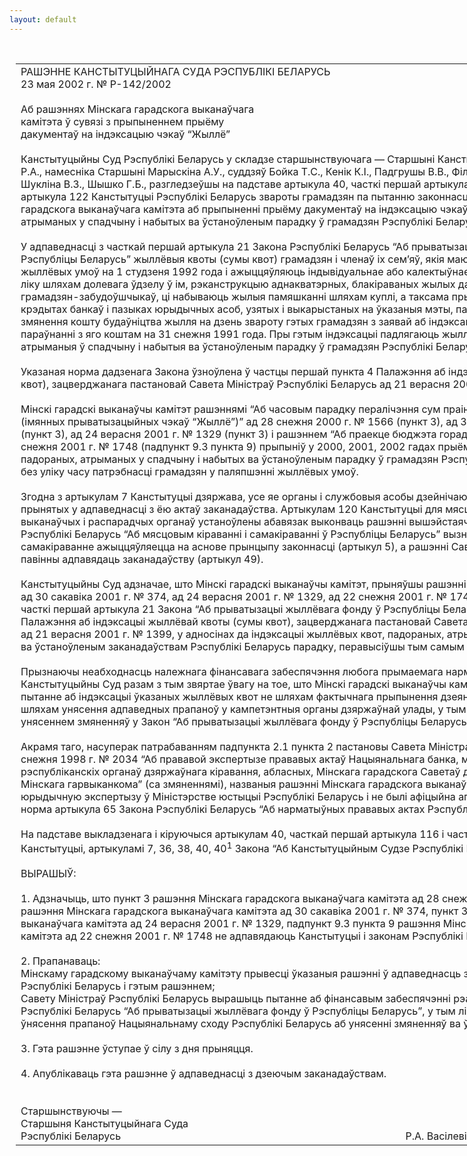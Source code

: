 ```yaml
---
layout: default
---
```


<div style="margin: 0px auto; width: 1000px;">

<div id="flag">

 

</div>

<div id="fixedWidth">

<div id="body">

<div id="columnSpanned">

<div id="content" style="margin: 10px">

<table>
<colgroup>
<col style="width: 100%" />
</colgroup>
<tbody>
<tr class="odd">
<td><div data-align="center" style="text-transform: uppercase;">
Рашэнне Канстытуцыйнага Суда Рэспублікі Беларусь
</div>
<div data-align="center">
23 мая 2002 г. № Р-142/2002
</div>
<div data-align="left" style="width: 400px; margin-top: 20px; margin-bottom: 20px;">
Аб рашэннях Мінскага гарадскога выканаўчага камітэта ў сувязі з прыпыненнем прыёму дакументаў на індэксацыю чэкаў “Жыллё”
</div>
<div data-align="justify">
Канстытуцыйны Суд Рэспублікі Беларусь у складзе старшынствуючага — Старшыні Канстытуцыйнага Суда Васілевіча Р.А., намесніка Старшыні Марыскіна А.У., суддзяў Бойка Т.С., Кенік К.I., Падгрушы В.В., Філіпчык Р.I., Цікавенкі А.Г., Шукліна В.З., Шышко Г.Б., разгледзеўшы на падставе артыкула 40, часткі першай артыкула 116 і часткі чацвёртай артыкула 122 Канстытуцыі Рэспублікі Беларусь звароты грамадзян па пытанню законнасці рашэнняў Мінскага гарадскога выканаўчага камітэта аб прыпыненні прыёму дакументаў на індэксацыю чэкаў “Жыллё”, падораных, атрыманых у спадчыну і набытых ва ўстаноўленым парадку ў грамадзян Рэспублікі Беларусь, устанавіў наступнае.
</div>
<div data-align="justify">
 
</div>
<div data-align="justify">
У адпаведнасці з часткай першай артыкула 21 Закона Рэспублікі Беларусь “Аб прыватызацыі жыллёвага фонду ў Рэспубліцы Беларусь” жыллёвыя квоты (сумы квот) грамадзян і членаў іх сем’яў, якія маюць патрэбу ў паляпшэнні жыллёвых умоў на 1 студзеня 1992 года і ажыццяўляюць індывідуальнае або калектыўнае жыллёвае будаўніцтва, у тым ліку шляхам долевага ўдзелу ў ім, рэканструкцыю аднакватэрных, блакіраваных жылых дамоў, ці ўступілі ў арганізацыю грамадзян-забудоўшчыкаў, ці набываюць жылыя памяшканні шляхам куплі, а таксама пры пагашэнні запазычанасці па крэдытах банкаў і пазыках юрыдычных асоб, узятых і выкарыстаных на ўказаныя мэты, падлягаюць індэксацыі з улікам змянення кошту будаўніцтва жылля на дзень звароту гэтых грамадзян з заявай аб індэксацыі жыллёвай квоты ў параўнанні з яго коштам на 31 снежня 1991 года. Пры гэтым індэксацыі падлягаюць жыллёвыя квоты, падораныя, атрыманыя ў спадчыну і набытыя ва ўстаноўленым парадку ў грамадзян Рэспублікі Беларусь.
</div>
<div data-align="justify">
 
</div>
<div data-align="justify">
Указаная норма дадзенага Закона ўзноўлена ў частцы першай пункта 4 Палажэння аб індэксацыі жыллёвай квоты (сумы квот), зацверджанага пастановай Савета Міністраў Рэспублікі Беларусь ад 21 верасня 2001 г. № 1399.
</div>
<div data-align="justify">
 
</div>
<div data-align="justify">
Мінскі гарадскі выканаўчы камітэт рашэннямі “Аб часовым парадку пералічэння сум праіндэксіраваных жыллёвых квот (імянных прыватызацыйных чэкаў “Жыллё”)” ад 28 снежня 2000 г. № 1566 (пункт 3), ад 30 сакавіка 2001 г. № 374 (пункт 3), ад 24 верасня 2001 г. № 1329 (пункт 3) і рашэннем “Аб праекце бюджэта горада Мінска на 2002 год” ад 22 снежня 2001 г. № 1748 (падпункт 9.3 пункта 9) прыпыніў у 2000, 2001, 2002 гадах прыём дакументаў на індэксацыю падораных, атрыманых у спадчыну і набытых ва ўстаноўленым парадку ў грамадзян Рэспублікі Беларусь чэкаў “Жыллё” без уліку часу патрэбнасці грамадзян у паляпшэнні жыллёвых умоў.
</div>
<div data-align="justify">
 
</div>
<div data-align="justify">
Згодна з артыкулам 7 Канстытуцыі дзяржава, усе яе органы і службовыя асобы дзейнічаюць у межах Канстытуцыі і прынятых у адпаведнасці з ёю актаў заканадаўства. Артыкулам 120 Канстытуцыі для мясцовых Саветаў дэпутатаў, выканаўчых і распарадчых органаў устаноўлены абавязак выконваць рашэнні вышэйстаячых дзяржаўных органаў. Закон Рэспублікі Беларусь “Аб мясцовым кіраванні і самакіраванні ў Рэспубліцы Беларусь” вызначае, што мясцовае кіраванне і самакіраванне ажыццяўляецца на аснове прынцыпу законнасці (артыкул 5), а рашэнні Саветаў і выканаўчых камітэтаў павінны адпавядаць заканадаўству (артыкул 49).
</div>
<div data-align="justify">
 
</div>
<div data-align="justify">
Канстытуцыйны Суд адзначае, што Мінскі гарадскі выканаўчы камітэт, прыняўшы рашэнні ад 28 снежня 2000 г. № 1566, ад 30 сакавіка 2001 г. № 374, ад 24 верасня 2001 г. № 1329, ад 22 снежня 2001 г. № 1748, фактычна прыпыніў дзеянне часткі першай артыкула 21 Закона “Аб прыватызацыі жыллёвага фонду ў Рэспубліцы Беларусь” і часткі першай пункта 4 Палажэння аб індэксацыі жыллёвай квоты (сумы квот), зацверджанага пастановай Савета Міністраў Рэспублікі Беларусь ад 21 верасня 2001 г. № 1399, у адносінах да індэксацыі жыллёвых квот, падораных, атрыманых у спадчыну і набытых ва ўстаноўленым заканадаўствам Рэспублікі Беларусь парадку, перавысіўшы тым самым свае паўнамоцтвы.
</div>
<div data-align="justify">
 
</div>
<div data-align="justify">
Прызнаючы неабходнасць належнага фінансавага забеспячэння любога прымаемага нарматыўнага акта, Канстытуцыйны Суд разам з тым звяртае ўвагу на тое, што Мінскі гарадскі выканаўчы камітэт павінен быў вырашыць пытанне аб індэксацыі ўказаных жыллёвых квот не шляхам фактычнага прыпынення дзеяння актаў заканадаўства, а шляхам унясення адпаведных прапаноў у кампетэнтныя органы дзяржаўнай улады, у тым ліку і прапаноў, звязаных з унясеннем змяненняў у Закон “Аб прыватызацыі жыллёвага фонду ў Рэспубліцы Беларусь”.
</div>
<div data-align="justify">
 
</div>
<div data-align="justify">
Акрамя таго, насуперак патрабаванням падпункта 2.1 пункта 2 пастановы Савета Міністраў Рэспублікі Беларусь ад 31 снежня 1998 г. № 2034 “Аб прававой экспертызе прававых актаў Нацыянальнага банка, міністэрстваў і іншых рэспубліканскіх органаў дзяржаўнага кіравання, абласных, Мінскага гарадскога Саветаў дэпутатаў, аблвыканкомаў і Мінскага гарвыканкома” (са змяненнямі), названыя рашэнні Мінскага гарадскога выканаўчага камітэта не прайшлі юрыдычную экспертызу ў Міністэрстве юстыцыі Рэспублікі Беларусь і не былі афіцыйна апублікаваны, як таго патрабуе норма артыкула 65 Закона Рэспублікі Беларусь “Аб нарматыўных прававых актах Рэспублікі Беларусь”.
</div>
<div data-align="justify">
 
</div>
<div data-align="justify">
На падставе выкладзенага і кіруючыся артыкулам 40, часткай першай артыкула 116 і часткай чацвёртай артыкула 122 Канстытуцыі, артыкуламі 7, 36, 38, 40, 40<sup>1</sup> Закона “Аб Канстытуцыйным Судзе Рэспублікі Беларусь”, Канстытуцыйны Суд
</div>
<div data-align="justify">
 
</div>
<div data-align="center">
ВЫРАШЫЎ:
</div>
<div>
 
</div>
<div data-align="justify">
1. Адзначыць, што пункт 3 рашэння Мінскага гарадскога выканаўчага камітэта ад 28 снежня 2000 г. № 1566, пункт 3 рашэння Мінскага гарадскога выканаўчага камітэта ад 30 сакавіка 2001 г. № 374, пункт 3 рашэння Мінскага гарадскога выканаўчага камітэта ад 24 верасня 2001 г. № 1329, падпункт 9.3 пункта 9 рашэння Мінскага гарадскога выканаўчага камітэта ад 22 снежня 2001 г. № 1748 не адпавядаюць Канстытуцыі і законам Рэспублікі Беларусь.
</div>
<div data-align="justify">
 
</div>
<div data-align="justify">
2. Прапанаваць:
</div>
<div data-align="justify">
Мінскаму гарадскому выканаўчаму камітэту прывесці ўказаныя рашэнні ў адпаведнасць з Канстытуцыяй, законамі Рэспублікі Беларусь і гэтым рашэннем;
</div>
<div data-align="justify">
Савету Міністраў Рэспублікі Беларусь вырашыць пытанне аб фінансавым забеспячэнні рэалізацыі норм Закона Рэспублікі Беларусь “Аб прыватызацыі жыллёвага фонду ў Рэспубліцы Беларусь”, у тым ліку і шляхам магчымага ўнясення прапаноў Нацыянальнаму сходу Рэспублікі Беларусь аб унясенні змяненняў ва ўказаны Закон.
</div>
<div data-align="justify">
 
</div>
<div data-align="justify">
3. Гэта рашэнне ўступае ў сілу з дня прыняцця.
</div>
<div data-align="justify">
 
</div>
<div data-align="justify">
4. Апублікаваць гэта рашэнне ў адпаведнасці з дзеючым заканадаўствам.
</div>
<div data-align="justify">
 
</div>
<div>
 
</div>
<div>
Старшынствуючы —
</div>
<div>
Старшыня Канстытуцыйнага Суда
</div>
<div>
Рэспублікі Беларусь<span>                                                                                                          Р.А. Васілевіч</span>
</div></td>
</tr>
</tbody>
</table>

</div>

<div class="terminator">

 

</div>

</div>

</div>

</div>

</div>
